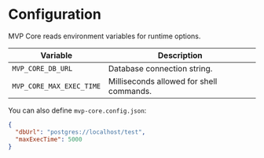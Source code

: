 # Configuration

MVP Core reads environment variables for runtime options.

| Variable | Description |
| --- | --- |
| `MVP_CORE_DB_URL` | Database connection string. |
| `MVP_CORE_MAX_EXEC_TIME` | Milliseconds allowed for shell commands. |

You can also define `mvp-core.config.json`:
```json
{
  "dbUrl": "postgres://localhost/test",
  "maxExecTime": 5000
}
```
